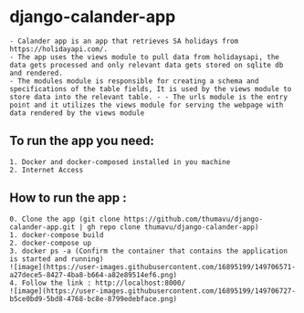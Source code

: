# django-calander-app
    - Calander app is an app that retrieves SA holidays from https://holidayapi.com/.
    - The app uses the views module to pull data from holidaysapi, the data gets processed and only relevant data gets stored on sqlite db and rendered.
    - The modules module is responsible for creating a schema and specifications of the table fields, It is used by the views module to store data into the relevant table. - - The urls module is the entry point and it utilizes the views module for serving the webpage with data rendered by the views module
    
## To run the app you need:
    1. Docker and docker-composed installed in you machine
    2. Internet Access
    
## How to run the app :
    0. Clone the app (git clone https://github.com/thumavu/django-calander-app.git | gh repo clone thumavu/django-calander-app)
    1. docker-compose build
    2. docker-compose up
    3. docker ps -a (Confirm the container that contains the application is started and running)
    ![image](https://user-images.githubusercontent.com/16895199/149706571-a27dece5-8427-4ba8-b664-a82e89514ef6.png)
    4. Follow the link : http://localhost:8000/ 
    ![image](https://user-images.githubusercontent.com/16895199/149706727-b5ce0bd9-5bd8-4768-bc8e-8799edebface.png)
